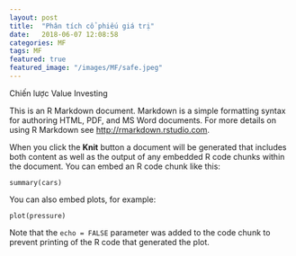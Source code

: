 ```yaml
---
layout: post
title:  "Phân tích cổ phiếu giá trị"
date:   2018-06-07 12:08:58
categories: MF
tags: MF
featured: true
featured_image: "/images/MF/safe.jpeg"
---
```



Chiến lược Value Investing

This is an R Markdown document. Markdown is a simple formatting syntax for authoring HTML, PDF, and MS Word documents. For more details on using R Markdown see <http://rmarkdown.rstudio.com>.

When you click the **Knit** button a document will be generated that includes both content as well as the output of any embedded R code chunks within the document. You can embed an R code chunk like this:

```{r cars}
summary(cars)
```
You can also embed plots, for example:

```{r pressure, echo=FALSE}
plot(pressure)
```

Note that the `echo = FALSE` parameter was added to the code chunk to prevent printing of the R code that generated the plot.
